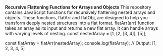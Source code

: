 **Recursive Flattening Functions for Arrays and Objects**
This repository contains JavaScript functions for recursively flattening nested arrays and objects.
These functions, flatArr and flatObj, are designed to help you transform deeply nested structures into a flat format.
flatArr(arr) function takes an array as its input and returns a new flat array.
It can handle arrays with varying levels of nesting.
const nestedArray = [1, [2, [3, 4]], [5]];

const flatArray = flatArr(nestedArray);
console.log(flatArray);
// Output: [1, 2, 3, 4, 5]
